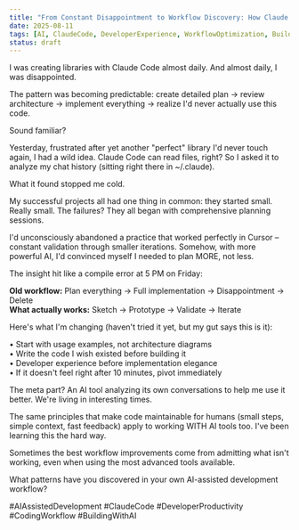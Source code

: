 ```yaml
---
title: "From Constant Disappointment to Workflow Discovery: How Claude Code Analyzed My Own Patterns"
date: 2025-08-11
tags: [AI, ClaudeCode, DeveloperExperience, WorkflowOptimization, BuildInPublic]
status: draft
---
```


I was creating libraries with Claude Code almost daily. And almost daily, I was disappointed.

The pattern was becoming predictable: create detailed plan → review architecture → implement everything → realize I'd never actually use this code. 

Sound familiar?

Yesterday, frustrated after yet another "perfect" library I'd never touch again, I had a wild idea. Claude Code can read files, right? So I asked it to analyze my chat history (sitting right there in ~/.claude).

What it found stopped me cold.

My successful projects all had one thing in common: they started small. Really small. The failures? They all began with comprehensive planning sessions.

I'd unconsciously abandoned a practice that worked perfectly in Cursor – constant validation through smaller iterations. Somehow, with more powerful AI, I'd convinced myself I needed to plan MORE, not less.

The insight hit like a compile error at 5 PM on Friday:

**Old workflow:** Plan everything → Full implementation → Disappointment → Delete  
**What actually works:** Sketch → Prototype → Validate → Iterate

Here's what I'm changing (haven't tried it yet, but my gut says this is it):

• Start with usage examples, not architecture diagrams  
• Write the code I wish existed before building it  
• Developer experience before implementation elegance  
• If it doesn't feel right after 10 minutes, pivot immediately  

The meta part? An AI tool analyzing its own conversations to help me use it better. We're living in interesting times.

The same principles that make code maintainable for humans (small steps, simple context, fast feedback) apply to working WITH AI tools too. I've been learning this the hard way.

Sometimes the best workflow improvements come from admitting what isn't working, even when using the most advanced tools available.

What patterns have you discovered in your own AI-assisted development workflow? 

#AIAssistedDevelopment #ClaudeCode #DeveloperProductivity #CodingWorkflow #BuildingWithAI